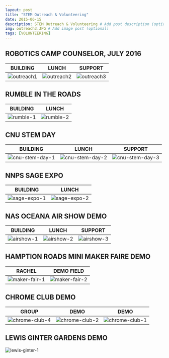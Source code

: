 ```yaml
---
layout: post
title: "STEM Outreach & Volunteering"
date: 2015-06-15
description: STEM Outreach & Volunteering # Add post description (optional)
img: outreach3.JPG # Add image post (optional)
tags: [VOLUNTEERING]
---
```


## ROBOTICS CAMP COUNSELOR, JULY 2016

BUILDING | LUNCH | SUPPORT      
-------- | ----- | -------
![outreach1](http://natgrrl.github.io/assets/img/outreach1.JPG) | ![outreach2](http://natgrrl.github.io/assets/img/outreach2.JPG) | ![outreach3](http://natgrrl.github.io/assets/img/outreach3.JPG)

## RUMBLE IN THE ROADS

BUILDING | LUNCH      
-------- | ----- 
![rumble-1](http://natgrrl.github.io/assets/img/rumble-1.jpg) | ![rumble-2](http://natgrrl.github.io/assets/img/rumble-2.jpg) 

## CNU STEM DAY 

BUILDING | LUNCH | SUPPORT      
-------- | ----- | -------
![cnu-stem-day-1](http://natgrrl.github.io/assets/img/cnu-stem-day-1.jpg) | ![cnu-stem-day-2](http://natgrrl.github.io/assets/img/cnu-stem-day-2.jpg) | ![cnu-stem-day-3](http://natgrrl.github.io/assets/img/cnu-stem-day-3.jpg)

## NNPS SAGE EXPO

BUILDING | LUNCH      
-------- | ----- 
![sage-expo-1](http://natgrrl.github.io/assets/img/sage-expo-1.jpg) | ![sage-expo-2](http://natgrrl.github.io/assets/img/sage-expo-3.jpg) 

## NAS OCEANA AIR SHOW DEMO

BUILDING | LUNCH | SUPPORT      
-------- | ----- | -------
![airshow-1](http://natgrrl.github.io/assets/img/airshow-1.jpg) | ![airshow-2](http://natgrrl.github.io/assets/img/airshow-2.jpg) | ![airshow-3](http://natgrrl.github.io/assets/img/airshow-3.jpg)

## HAMPTION ROADS MINI MAKER FAIRE DEMO

RACHEL   | DEMO FIELD      
-------- | ---------- 
![maker-fair-1](http://natgrrl.github.io/assets/img/maker-fair-1.jpg) | ![maker-fair-2](http://natgrrl.github.io/assets/img/maker-fair-2.jpg) 

## CHROME CLUB DEMO

GROUP    | DEMO  | DEMO     
-------- | ----- | -------
![chrome-club-4](http://natgrrl.github.io/assets/img/chrome-club-4.jpg) | ![chrome-club-2](http://natgrrl.github.io/assets/img/chrome-club-2.jpg) | ![chrome-club-1](http://natgrrl.github.io/assets/img/chrome-club-1.jpg)

## LEWIS GINTER GARDENS DEMO

![lewis-ginter-1](http://natgrrl.github.io/assets/img/lewis-ginter-1.jpg)





